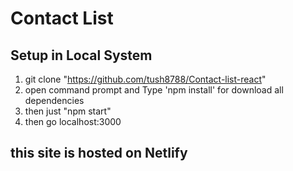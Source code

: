 # Contact List 

## Setup in Local System

1. git clone "https://github.com/tush8788/Contact-list-react"
2. open command prompt and Type 'npm install' for download all dependencies
3. then just "npm start"
4. then go localhost:3000

## this site is hosted on Netlify
    
